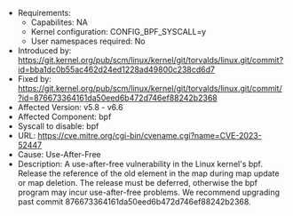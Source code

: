 - Requirements:
    - Capabilites: NA
    - Kernel configuration: CONFIG_BPF_SYSCALL=y
    - User namespaces required: No
- Introduced by: https://git.kernel.org/pub/scm/linux/kernel/git/torvalds/linux.git/commit?id=bba1dc0b55ac462d24ed1228ad49800c238cd6d7
- Fixed by: https://git.kernel.org/pub/scm/linux/kernel/git/torvalds/linux.git/commit/?id=876673364161da50eed6b472d746ef88242b2368
- Affected Version: v5.8 - v6.6
- Affected Component: bpf
- Syscall to disable: bpf
- URL: https://cve.mitre.org/cgi-bin/cvename.cgi?name=CVE-2023-52447
- Cause: Use-After-Free
- Description: A use-after-free vulnerability in the Linux kernel's bpf. Release the reference of the old element in the map during map update or map deletion. The release must be deferred, otherwise the bpf program may incur use-after-free problems. We recommend upgrading past commit 876673364161da50eed6b472d746ef88242b2368.